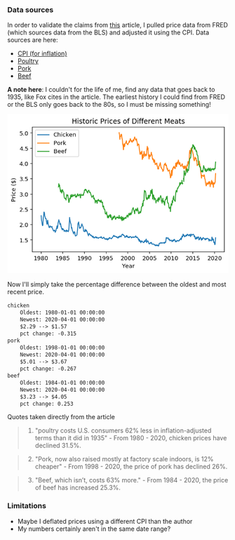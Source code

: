 ### Data sources

In order to validate the claims from [this](https://www.bloomberg.com/news/articles/2020-05-11/why-chicken-is-plentiful-during-the-pandemic-and-beef-is-not?srnd=premium&utm_medium=social&utm_source=twitter&utm_campaign=socialflow-organic&utm_content=markets&cmpid%3D=socialflow-twitter-markets&sref=XQtHDW1P) article, I pulled price data from FRED (which sources data from the BLS) and adjusted it using the CPI. Data sources are here:

- [CPI (for inflation)](https://fred.stlouisfed.org/series/CPIAUCSL)
- [Poultry](https://fred.stlouisfed.org/series/APU0000706111)
- [Pork](https://fred.stlouisfed.org/series/APU0000FD3101)
- [Beef](https://fred.stlouisfed.org/series/APU0000703112)

**A note here**: I couldn't for the life of me, find any data that goes back to 1935, like Fox cites in the article. The earliest history I could find from FRED or the BLS only goes back to the 80s, so I must be missing something!


![png](price_check_files/price_check_1_0.png)


Now I'll simply take the percentage difference between the oldest and most recent price.

    chicken
    	Oldest: 1980-01-01 00:00:00
    	Newest: 2020-04-01 00:00:00
    	$2.29 --> $1.57
    	pct change: -0.315
    pork
    	Oldest: 1998-01-01 00:00:00
    	Newest: 2020-04-01 00:00:00
    	$5.01 --> $3.67
    	pct change: -0.267
    beef
    	Oldest: 1984-01-01 00:00:00
    	Newest: 2020-04-01 00:00:00
    	$3.23 --> $4.05
    	pct change: 0.253


Quotes taken directly from the article

> 1. "poultry costs U.S. consumers 62% less in inflation-adjusted terms than it did in 1935"
    - From 1980 - 2020, chicken prices have declined 31.5%.

> 2. "Pork, now also raised mostly at factory scale indoors, is 12% cheaper"
    - From 1998 - 2020, the price of pork has declined 26%.

> 3. "Beef, which isn’t, costs 63% more."
    - From 1984 - 2020, the price of beef has increased 25.3%.

### Limitations

- Maybe I deflated prices using a different CPI than the author
- My numbers certainly aren't in the same date range?
